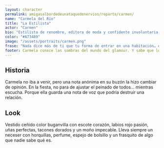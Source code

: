 ```yaml
---
layout: character
permalink: amigasalbordedeunataquedenervios/reparto/carmen/
name: "Carmela del Río"
title: "La Estilista"
actor: "Carmen"
bio: "Estilista de renombre, editora de moda y confidente involuntaria."
color: "#A73489"
image: "/assets/portraits/carmen.png"
frase: "Nada dice más de ti que tu forma de entrar en una habitación… o de salir huyendo."
footer: Carmela conoce las sombras del mundo del glamour. Y sabe que los secretos mejor guardados no están en los armarios, sino en las bocas de quien menos te esperas.
---
```

## Historia

Carmela no iba a venir, pero una nota anónima en su buzón la hizo cambiar de opinión. En la fiesta, no para de ajustar el peinado de todos… mientras escucha. Porque ella guarda una nota de voz que podría destruir una relación.

## Look

Vestido ceñido color buganvilla con escote corazón, labios rojo pasión, uñas perfectas, tacones dorados y un moño impecable. Lleva siempre un neceser con horquillas, perfume, espejo de bolsillo y un frasquito de algo que nadie sabe qué es.
